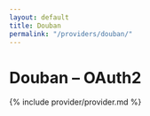 ```yaml
---
layout: default
title: Douban
permalink: "/providers/douban/"
---
```

# Douban – OAuth2

{% include provider/provider.md %}
